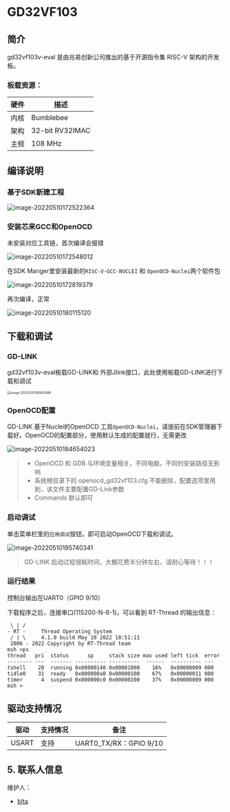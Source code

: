 # GD32VF103 #

## 简介

gd32vf103v-eval 是由兆易创新公司推出的基于开源指令集 RISC-V 架构的开发板。

### 板载资源：

| 硬件 | 描述 |
| -- | -- |
| 内核    | Bumblebee                                     |
| 架构       |  32-bit RV32IMAC                                         |
| 主频       | 108 MHz                                              |

## 编译说明

### 基于SDK新建工程
![image-20220510172522364](figures/image-20220510172522364.png)



### 安装芯来GCC和OpenOCD

未安装对应工具链，首次编译会报错

![image-20220510172548012](figures/image-20220510172548012.png)



在SDK Manger里安装最新的`RISC-V-GCC-NUCLEI` 和 `OpenOCD-Nuclei`两个软件包

![image-20220510172819379](figures/image-20220510172819379.png)

再次编译，正常

![image-20220510180115120](figures/image-20220510180115120.png)



## 下载和调试

### GD-LINK

gd32vf103v-eval板载GD-LINK和 外部Jlink接口，此处使用板载GD-LINK进行下载和调试

<img src="figures/image-20220510180625488.png" alt="image-20220510180625488" style="zoom:50%;" />



### OpenOCD配置

GD-LINK 基于Nuclei的OpenOCD 工具`OpenOCD-Nuclei`，请提前在SDK管理器下载好。OpenOCD的配置部分，使用默认生成的配置就行，无需更改

![image-20220510184654023](figures/image-20220510184654023.png)

> - OpenOCD 和 GDB 与环境变量相关，不同电脑，不同的安装路径无影响
> - 系统根目录下的 openocd_gd32vf103.cfg 不能删除，配置选项里用到，该文件主要配置GD-Link参数
> - Commands 默认即可



### 启动调试

单击菜单栏里的`应用调试`按钮，即可启动OpenOCD下载和调试。 

![image-20220510185740341](figures/image-20220510185740341.png)

> GD-LINK 启动过程很耗时间，大概花费半分钟左右，请耐心等待！！！



### 运行结果

控制台输出在UART0（GPIO 9/10）

下载程序之后，连接串口(115200-N-8-1)，可以看到 RT-Thread 的输出信息：

```
 \ | /
- RT -     Thread Operating System
 / | \     4.1.0 build May 10 2022 18:51:11
 2006 - 2022 Copyright by RT-Thread team
msh >ps
thread   pri  status      sp     stack size max used left tick  error
-------- ---  ------- ---------- ----------  ------  ---------- ---
tshell    20  running 0x00000140 0x00001000    16%   0x00000009 000
tidle0    31  ready   0x000000a0 0x00000100    67%   0x00000011 000
timer      4  suspend 0x000000c0 0x00000200    37%   0x00000009 000
msh >

```

## 驱动支持情况

| 驱动 | 支持情况  |  备注  |
| ------ | ----  | :------:  |
| USART | 支持 | UART0_TX/RX：GPIO 9/10 |

## 5. 联系人信息

维护人：
- [blta](https://github.com/blta)

